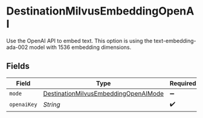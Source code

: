 # DestinationMilvusEmbeddingOpenAI

Use the OpenAI API to embed text. This option is using the text-embedding-ada-002 model with 1536 embedding dimensions.


## Fields

| Field                                                                                               | Type                                                                                                | Required                                                                                            | Description                                                                                         |
| --------------------------------------------------------------------------------------------------- | --------------------------------------------------------------------------------------------------- | --------------------------------------------------------------------------------------------------- | --------------------------------------------------------------------------------------------------- |
| `mode`                                                                                              | [DestinationMilvusEmbeddingOpenAIMode](../../models/shared/DestinationMilvusEmbeddingOpenAIMode.md) | :heavy_minus_sign:                                                                                  | N/A                                                                                                 |
| `openaiKey`                                                                                         | *String*                                                                                            | :heavy_check_mark:                                                                                  | N/A                                                                                                 |